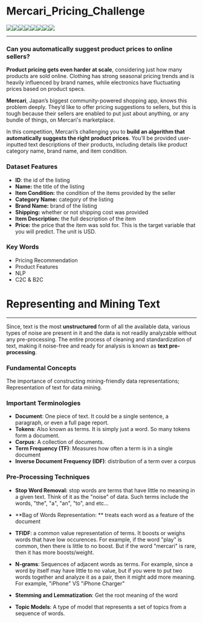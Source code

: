 # Mercari_Pricing_Challenge


[![](https://sourcerer.io/fame/Pranavmodem/tullurivijay/Mercari_Pricing_Challenge/images/0)](https://sourcerer.io/fame/Pranavmodem/tullurivijay/Mercari_Pricing_Challenge/links/0)[![](https://sourcerer.io/fame/Pranavmodem/tullurivijay/Mercari_Pricing_Challenge/images/1)](https://sourcerer.io/fame/Pranavmodem/tullurivijay/Mercari_Pricing_Challenge/links/1)[![](https://sourcerer.io/fame/Pranavmodem/tullurivijay/Mercari_Pricing_Challenge/images/2)](https://sourcerer.io/fame/Pranavmodem/tullurivijay/Mercari_Pricing_Challenge/links/2)[![](https://sourcerer.io/fame/Pranavmodem/tullurivijay/Mercari_Pricing_Challenge/images/3)](https://sourcerer.io/fame/Pranavmodem/tullurivijay/Mercari_Pricing_Challenge/links/3)[![](https://sourcerer.io/fame/Pranavmodem/tullurivijay/Mercari_Pricing_Challenge/images/4)](https://sourcerer.io/fame/Pranavmodem/tullurivijay/Mercari_Pricing_Challenge/links/4)[![](https://sourcerer.io/fame/Pranavmodem/tullurivijay/Mercari_Pricing_Challenge/images/5)](https://sourcerer.io/fame/Pranavmodem/tullurivijay/Mercari_Pricing_Challenge/links/5)[![](https://sourcerer.io/fame/Pranavmodem/tullurivijay/Mercari_Pricing_Challenge/images/6)](https://sourcerer.io/fame/Pranavmodem/tullurivijay/Mercari_Pricing_Challenge/links/6)[![](https://sourcerer.io/fame/Pranavmodem/tullurivijay/Mercari_Pricing_Challenge/images/7)](https://sourcerer.io/fame/Pranavmodem/tullurivijay/Mercari_Pricing_Challenge/links/7)


***
### Can you automatically suggest product prices to online sellers?

**Product pricing gets even harder at scale**, considering just how many products are sold online. Clothing has strong seasonal pricing trends and is heavily influenced by brand names, while electronics have fluctuating prices based on product specs.

**Mercari**, Japan’s biggest community-powered shopping app, knows this problem deeply. They’d like to offer pricing suggestions to sellers, but this is tough because their sellers are enabled to put just about anything, or any bundle of things, on Mercari's marketplace.

In this competition, Mercari’s challenging you to **build an algorithm that automatically suggests the right product prices**. You’ll be provided user-inputted text descriptions of their products, including details like product category name, brand name, and item condition.

### Dataset Features

- **ID**: the id of the listing
- **Name:** the title of the listing
- **Item Condition:** the condition of the items provided by the seller
- **Category Name:** category of the listing
- **Brand Name:** brand of the listing
- **Shipping:** whether or not shipping cost was provided
- **Item Description:** the full description of the item
- **Price:** the price that the item was sold for. This is the target variable that you will predict. The unit is USD.

### Key Words
- Pricing Recommendation
- Product Features
- NLP
- C2C & B2C

# Representing and Mining Text
***
Since, text is the most **unstructured** form of all the available data, various types of noise are present in it and the data is not readily analyzable without any pre-processing. The entire process of cleaning and standardization of text, making it noise-free and ready for analysis is known as **text pre-processing**.

### Fundamental Concepts 

The importance of constructing mining-friendly data representations; Representation of text for data mining. 

### Important Terminologies
- **Document**: One piece of text. It could be a single sentence, a paragraph, or even a full page report. 
- **Tokens**: Also known as terms. It is simply just a word. So many tokens form a document. 
- **Corpus**: A collection of documents. 
- **Term Frequency (TF)**: Measures how often a term is in a single document
- **Inverse Document Frequency (IDF)**: distribution of a term over a corpus

### Pre-Processing Techniques
- **Stop Word Removal:** stop words are terms that have little no meaning in a given text. Think of it as the "noise" of data. Such terms include the words, "the", "a", "an", "to", and etc...
- **Bag of Words Representation: ** treats each word as a feature of the document

- **TFIDF**: a common value representation of terms. It boosts or weighs words that have low occurences. For example, if the word "play" is common, then there is little to no boost. But if the word "mercari" is rare, then it has more boosts/weight. 

- **N-grams**: Sequences of adjacent words as terms. For example, since a word by itself may have little to no value, but if you were to put two words together and analyze it as a pair, then it might add more meaning. For example, "iPhone" VS "iPhone Charger"

- **Stemming and Lemmatization**: Get the root meaning of the word

- **Topic Models**: A type of model that represents a set of topics from a sequence of words. 

